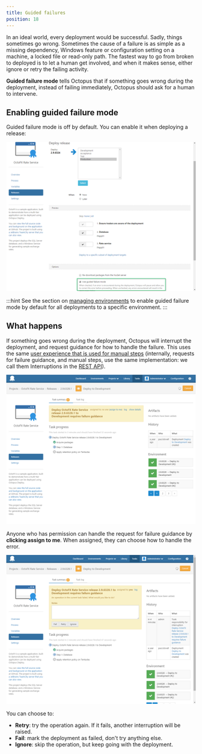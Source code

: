 ```yaml
---
title: Guided failures
position: 18
---
```



In an ideal world, every deployment would be successful. Sadly, things sometimes go wrong. Sometimes the cause of a failure is as simple as a missing dependency, Windows feature or configuration setting on a machine, a locked file or read-only path. The fastest way to go from broken to deployed is to let a human get involved, and when it makes sense, either ignore or retry the failing activity.


**Guided failure mode** tells Octopus that if something goes wrong during the deployment, instead of failing immediately, Octopus should ask for a human to intervene.

## Enabling guided failure mode


Guided failure mode is off by default. You can enable it when deploying a release:


![](/docs/images/3048076/3277632.png)




:::hint
See the section on [managing environments](/docs/key-concepts/environments.md) to enable guided failure mode by default for all deployments to a specific environment.
:::

## What happens


If something goes wrong during the deployment, Octopus will interrupt the deployment, and request guidance for how to handle the failure. This uses the same [user experience that is used for manual steps](/docs/deploying-applications/manual-intervention-and-approvals.md) (internally, requests for failure guidance, and manual steps, use the same implementation: we call them Interruptions in the [REST API](/docs/api-and-integration/octopus-rest-api.md)).


![](/docs/images/3048076/3277631.png)


Anyone who has permission can handle the request for failure guidance by **clicking assign to me**. When assigned, they can choose how to handle the error.


![](/docs/images/3048076/3277630.png)


You can choose to:

- **Retry**: try the operation again. If it fails, another interruption will be raised.
- **Fail**: mark the deployment as failed, don't try anything else.
- **Ignore**: skip the operation, but keep going with the deployment.
